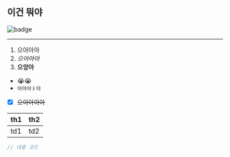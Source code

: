 ## 이건 뭐야

![badge](https://img.shields.io/badge/Today-21,465,110-purple)

---

1. 으아아아
2. *으아아아*
3. **으앙아**

- :sob::sob:
- `아아아ㅏ아`
- [x] ~~으아아아아~~

|th1|th2|
|---|---|
|td1|td2|

```C
// 대충 코드
```

<!--
**yeomso-xd/yeomso-xd** is a ✨ _special_ ✨ repository because its `README.md` (this file) appears on your GitHub profile.

Here are some ideas to get you started:

- 🔭 I’m currently working on ...
- 🌱 I’m currently learning ...
- 👯 I’m looking to collaborate on ...
- 🤔 I’m looking for help with ...
- 💬 Ask me about ...
- 📫 How to reach me: ...
- 😄 Pronouns: ...
- ⚡ Fun fact: ...
-->
